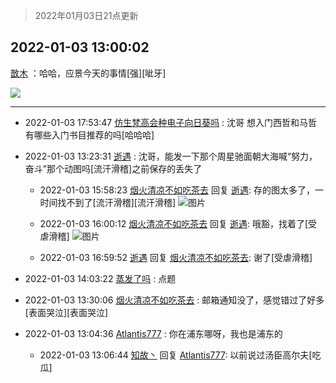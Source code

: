 > 2022年01月03日21点更新
<link rel="stylesheet" href="https://cdn.jsdelivr.net/gh/taotie6/sampleJSON@main/css/photo_show.css">
<meta name="referrer" content="no-referrer" />


 ## 2022-01-03 13:00:02 

 [㪚木](https://www.coolapk.com/feed/32565475?shareKey=YmQzZWM2Nzc5N2E1NjFkMjkxYWM~) ：哈哈，应景今天的事情[强][呲牙] 

<div class="album">
<img class="img-item" src="https://image.coolapk.com/feed/2020/0326/15/2734062_60f0e545_7021_5362@300x300.gif" />
</div>

 ------- 

- 2022-01-03 17:53:47 [仿生梵高会种电子向日葵吗](uid=7605330) : 沈哥 想入门西哲和马哲 有哪些入门书目推荐的吗[哈哈哈] 

- 2022-01-03 13:23:31 [逝遇](uid=2589293) : 沈哥，能发一下那个周星驰面朝大海喊“努力，奋斗”那个动图吗[流汗滑稽]之前保存的丢失了 

    - 2022-01-03 15:58:23 [烟火清凉不如吃茶去](uid=4279524) 回复 [逝遇](uid=2589293): 存的图太多了，一时间找不到了[流汗滑稽][流汗滑稽] ![图片](https://image.coolapk.com/feed/2022/0103/15/4279524_b3485ab5_6701_5521_672@393x235.gif)

    - 2022-01-03 16:00:12 [烟火清凉不如吃茶去](uid=4279524) 回复 [逝遇](uid=2589293): 哦豁，找着了[受虐滑稽] ![图片](https://image.coolapk.com/feed/2022/0103/16/4279524_3bb18a28_6811_0988_417@431x198.gif)

    - 2022-01-03 16:59:52 [逝遇](uid=2589293) 回复 [烟火清凉不如吃茶去](uid=4279524): 谢了[受虐滑稽] 

- 2022-01-03 14:03:22 [蒸发了吗](uid=1621333) : 点题 

- 2022-01-03 13:30:06 [烟火清凉不如吃茶去](uid=4279524) : 邮箱通知没了，感觉错过了好多[表面哭泣][表面哭泣] 

- 2022-01-03 13:04:36 [Atlantis777](uid=2623363) : 你在浦东哪呀，我也是浦东的 

    - 2022-01-03 13:06:44 [知故丶](uid=604372) 回复 [Atlantis777](uid=2623363): 以前说过汤臣高尔夫[吃瓜] 

